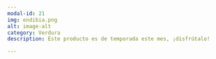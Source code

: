 ```yaml
---
modal-id: 21
img: endibia.png
alt: image-alt
category: Verdura
description: Este producto es de temporada este mes, ¡disfrútalo!

---
```

